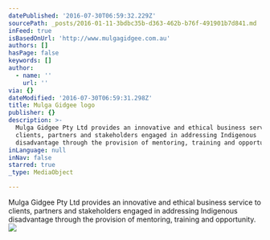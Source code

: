 ```yaml
---
datePublished: '2016-07-30T06:59:32.229Z'
sourcePath: _posts/2016-01-11-3bdbc35b-d363-462b-b76f-491901b7d841.md
inFeed: true
isBasedOnUrl: 'http://www.mulgagidgee.com.au'
authors: []
hasPage: false
keywords: []
author:
  - name: ''
    url: ''
via: {}
dateModified: '2016-07-30T06:59:31.298Z'
title: Mulga Gidgee logo
publisher: {}
description: >-
  Mulga Gidgee Pty Ltd provides an innovative and ethical business service to
  clients, partners and stakeholders engaged in addressing Indigenous
  disadvantage through the provision of mentoring, training and opportunity.
inLanguage: null
inNav: false
starred: true
_type: MediaObject

---
```

Mulga Gidgee Pty Ltd provides an innovative and ethical business service to clients, partners and stakeholders engaged in addressing Indigenous disadvantage through the provision of mentoring, training and opportunity.
![](https://s3-us-west-2.amazonaws.com/the-grid-img/p/632d12138d6f9fd326dae3075b377cfd76fcf2f2.jpg)